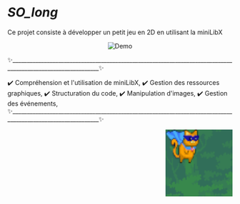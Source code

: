  # *SO_long*
    
Ce projet consiste à développer un petit jeu en 2D en utilisant la miniLibX

<p align="center">
  <img src="so_long/assets/.gif/So_l_oS.gif" alt="Demo" width="300"/>
</p>

✨_____________________________________________________________________________________________________________✨ 

✔️ Compréhension et l'utilisation de miniLibX, 
✔️ Gestion des ressources graphiques, 
✔️ Structuration du code, 
✔️ Manipulation d'images,
✔️ Gestion des événements,
✨_____________________________________________________________________________________________________________✨ 


<p align="right">
  <img src="so_long/assets/player/p.png" alt="Super-Cat-Player" width="150"/>
</p>
